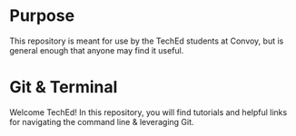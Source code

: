 # Purpose
This repository is meant for use by the TechEd students at Convoy, but is general enough that anyone may find it useful.

# Git & Terminal

Welcome TechEd! In this repository, you will find tutorials and helpful links for navigating the command line & leveraging Git.
